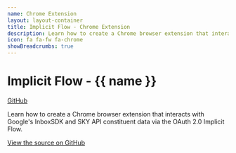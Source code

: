```yaml
---
name: Chrome Extension
layout: layout-container
title: Implicit Flow - Chrome Extension
description: Learn how to create a Chrome browser extension that interacts with Google's InboxSDK and SKY API constituent data via the OAuth 2.0 Implicit Flow.
icon: fa fa-fw fa-chrome
showBreadcrumbs: true
---
```



# Implicit Flow - {{ name }}

<a class="btn btn-primary" href="{{ stache.config.github_repo_implicit_flow_chrome_extension }}" target="blank"><i class="fa fa-github fa-lg"></i> GitHub</a>

Learn how to create a Chrome browser extension that interacts with Google's InboxSDK and SKY API constituent data via the OAuth 2.0 Implicit Flow.

<a href="{{ stache.config.github_repo_implicit_flow_chrome_extension }}" target="_blank">View the source on GitHub <i class="fa fa-external-link"></i></a>
